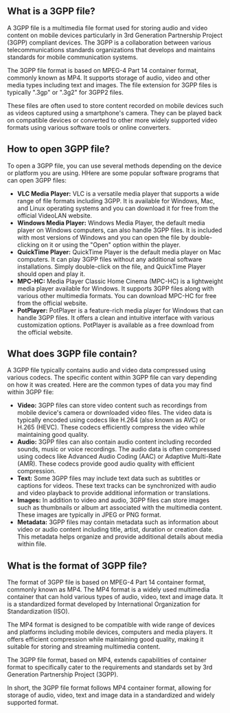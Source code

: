 ## What is a 3GPP file?

A 3GPP file is a multimedia file format used for storing audio and video content on mobile devices particularly in 3rd Generation Partnership Project (3GPP) compliant devices. The 3GPP is a collaboration between various telecommunications standards organizations that develops and maintains standards for mobile communication systems.

The 3GPP file format is based on MPEG-4 Part 14 container format, commonly known as MP4. It supports storage of audio, video and other media types including text and images. The file extension for 3GPP files is typically ".3gp" or ".3g2" for 3GPP2 files.

These files are often used to store content recorded on mobile devices such as videos captured using a smartphone's camera. They can be played back on compatible devices or converted to other more widely supported video formats using various software tools or online converters.

## How to open 3GPP file?

To open a 3GPP file, you can use several methods depending on the device or platform you are using. HHere are some popular software programs that can open 3GPP files:

- **VLC Media Player:** VLC is a versatile media player that supports a wide range of file formats including 3GPP. It is available for Windows, Mac, and Linux operating systems and you can download it for free from the official VideoLAN website.
- **Windows Media Player:** Windows Media Player, the default media player on Windows computers, can also handle 3GPP files. It is included with most versions of Windows and you can open the file by double-clicking on it or using the "Open" option within the player.
- **QuickTime Player:** QuickTime Player is the default media player on Mac computers. It can play 3GPP files without any additional software installations. Simply double-click on the file, and QuickTime Player should open and play it.
- **MPC-HC:** Media Player Classic Home Cinema (MPC-HC) is a lightweight media player available for Windows. It supports 3GPP files along with various other multimedia formats. You can download MPC-HC for free from the official website.
- **PotPlayer:** PotPlayer is a feature-rich media player for Windows that can handle 3GPP files. It offers a clean and intuitive interface with various customization options. PotPlayer is available as a free download from the official website.

## What does 3GPP file contain?

A 3GPP file typically contains audio and video data compressed using various codecs. The specific content within 3GPP file can vary depending on how it was created. Here are the common types of data you may find within 3GPP file:

- **Video:** 3GPP files can store video content such as recordings from mobile device's camera or downloaded video files. The video data is typically encoded using codecs like H.264 (also known as AVC) or H.265 (HEVC). These codecs efficiently compress the video while maintaining good quality.
- **Audio:** 3GPP files can also contain audio content including recorded sounds, music or voice recordings. The audio data is often compressed using codecs like Advanced Audio Coding (AAC) or Adaptive Multi-Rate (AMR). These codecs provide good audio quality with efficient compression.
- **Text:** Some 3GPP files may include text data such as subtitles or captions for videos. These text tracks can be synchronized with audio and video playback to provide additional information or translations.
- **Images:** In addition to video and audio, 3GPP files can store images such as thumbnails or album art associated with the multimedia content. These images are typically in JPEG or PNG format.
- **Metadata:** 3GPP files may contain metadata such as information about video or audio content including title, artist, duration or creation date. This metadata helps organize and provide additional details about media within file.

## What is the format of 3GPP file?

The format of 3GPP file is based on MPEG-4 Part 14 container format, commonly known as MP4. The MP4 format is a widely used multimedia container that can hold various types of audio, video, text and image data. It is a standardized format developed by International Organization for Standardization (ISO).

The MP4 format is designed to be compatible with wide range of devices and platforms including mobile devices, computers and media players. It offers efficient compression while maintaining good quality, making it suitable for storing and streaming multimedia content.

The 3GPP file format, based on MP4, extends capabilities of container format to specifically cater to the requirements and standards set by 3rd Generation Partnership Project (3GPP). 

In short, the 3GPP file format follows MP4 container format, allowing for storage of audio, video, text and image data in a standardized and widely supported format.
